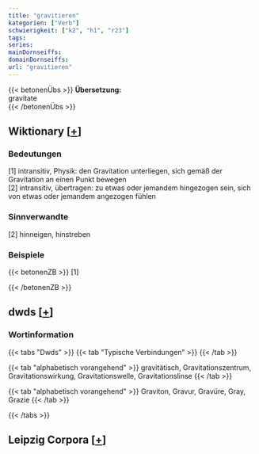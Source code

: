 ```yaml
---
title: "gravitieren"
kategorien: ["Verb"]
schwierigkeit: ["k2", "h1", "r23"]
tags:
series:
mainDornseiffs:
domainDornseiffs:
url: "gravitieren"
---
```


{{< betonenÜbs >}}
**Übersetzung:**  
gravitate  
{{< /betonenÜbs >}}

## Wiktionary [[+](https://de.wiktionary.org/wiki/gravitieren)]

### Bedeutungen
[1] intransitiv, Physik: den Gravitation unterliegen, sich gemäß der Gravitation an einen Punkt bewegen  
[2] intransitiv, übertragen: zu etwas oder jemandem hingezogen sein, sich von etwas oder jemandem angezogen fühlen  

### Sinnverwandte
[2] hinneigen, hinstreben  

### Beispiele
{{< betonenZB >}}
[1]  

{{< /betonenZB >}}


## dwds [[+](https://www.dwds.de/wb/gravitieren)]

### Wortinformation
{{< tabs "Dwds" >}}
{{< tab "Typische Verbindungen" >}}
{{< /tab >}}

{{< tab "alphabetisch vorangehend" >}}
gravitätisch, Gravitationszentrum, Gravitationswirkung, Gravitationswelle, Gravitationslinse
{{< /tab >}}

{{< tab "alphabetisch vorangehend" >}}
Graviton, Gravur, Gravüre, Gray, Grazie
{{< /tab >}}

{{< /tabs >}}

## Leipzig Corpora [[+](https://corpora.uni-leipzig.de/en/res?word=gravitieren&corpusId=deu_newscrawl-public_2018)]

